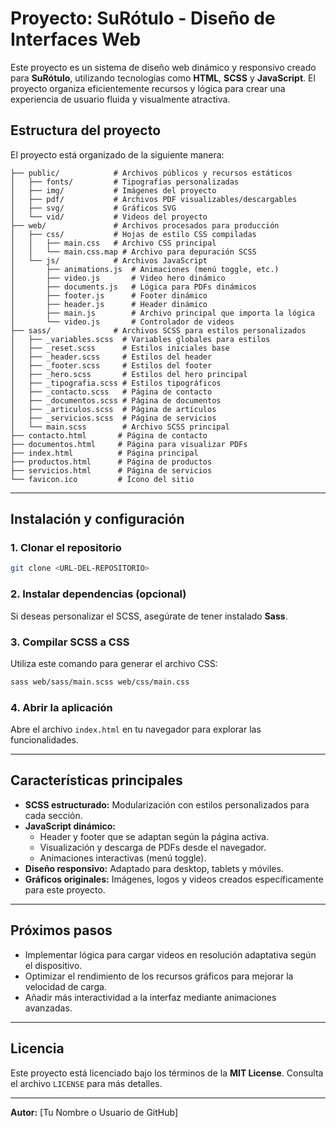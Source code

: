 # Proyecto: SuRótulo - Diseño de Interfaces Web

Este proyecto es un sistema de diseño web dinámico y responsivo creado para **SuRótulo**, utilizando tecnologías como **HTML**, **SCSS** y **JavaScript**. El proyecto organiza eficientemente recursos y lógica para crear una experiencia de usuario fluida y visualmente atractiva.

## Estructura del proyecto

El proyecto está organizado de la siguiente manera:

```plaintext
├── public/            # Archivos públicos y recursos estáticos
│   ├── fonts/         # Tipografías personalizadas
│   ├── img/           # Imágenes del proyecto
│   ├── pdf/           # Archivos PDF visualizables/descargables
│   ├── svg/           # Gráficos SVG
│   └── vid/           # Videos del proyecto
├── web/               # Archivos procesados para producción
│   ├── css/           # Hojas de estilo CSS compiladas
│   │   ├── main.css   # Archivo CSS principal
│   │   └── main.css.map # Archivo para depuración SCSS
│   └── js/            # Archivos JavaScript
│       ├── animations.js  # Animaciones (menú toggle, etc.)
│       ├── video.js       # Video hero dinámico
│       ├── documents.js   # Lógica para PDFs dinámicos
│       ├── footer.js      # Footer dinámico
│       ├── header.js      # Header dinámico
│       ├── main.js        # Archivo principal que importa la lógica
│       └── video.js       # Controlador de videos
├── sass/              # Archivos SCSS para estilos personalizados
│   ├── _variables.scss  # Variables globales para estilos
│   ├── _reset.scss      # Estilos iniciales base
│   ├── _header.scss     # Estilos del header
│   ├── _footer.scss     # Estilos del footer
│   ├── _hero.scss       # Estilos del hero principal
│   ├── _tipografia.scss # Estilos tipográficos
│   ├── _contacto.scss   # Página de contacto
│   ├── _documentos.scss # Página de documentos
│   ├── _articulos.scss  # Página de artículos
│   ├── _servicios.scss  # Página de servicios
│   └── main.scss        # Archivo SCSS principal
├── contacto.html       # Página de contacto
├── documentos.html     # Página para visualizar PDFs
├── index.html          # Página principal
├── productos.html      # Página de productos
├── servicios.html      # Página de servicios
└── favicon.ico         # Ícono del sitio
```

---

## Instalación y configuración

### **1. Clonar el repositorio**

```bash
git clone <URL-DEL-REPOSITORIO>
```

### **2. Instalar dependencias (opcional)**

Si deseas personalizar el SCSS, asegúrate de tener instalado **Sass**.

### **3. Compilar SCSS a CSS**

Utiliza este comando para generar el archivo CSS:

```bash
sass web/sass/main.scss web/css/main.css
```

### **4. Abrir la aplicación**

Abre el archivo `index.html` en tu navegador para explorar las funcionalidades.

---

## Características principales

- **SCSS estructurado:** Modularización con estilos personalizados para cada sección.
- **JavaScript dinámico:**
  - Header y footer que se adaptan según la página activa.
  - Visualización y descarga de PDFs desde el navegador.
  - Animaciones interactivas (menú toggle).
- **Diseño responsivo:** Adaptado para desktop, tablets y móviles.
- **Gráficos originales:** Imágenes, logos y videos creados específicamente para este proyecto.

---

## Próximos pasos

- Implementar lógica para cargar videos en resolución adaptativa según el dispositivo.
- Optimizar el rendimiento de los recursos gráficos para mejorar la velocidad de carga.
- Añadir más interactividad a la interfaz mediante animaciones avanzadas.

---

## Licencia

Este proyecto está licenciado bajo los términos de la **MIT License**. Consulta el archivo `LICENSE` para más detalles.

---

**Autor:** [Tu Nombre o Usuario de GitHub]
